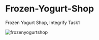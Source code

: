 # Frozen-Yogurt-Shop
Frozen Yogurt Shop, Integrify Task1

![frozenyogurtshop](https://user-images.githubusercontent.com/2385925/34566560-ac63b93a-f167-11e7-8af2-1bd095c5affd.jpg)
